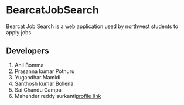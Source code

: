 # BearcatJobSearch

Bearcat Job Search is a web application used by northwest students to apply jobs.

## Developers
1. Anil Bomma
1. Prasanna kumar Potnuru
1. Yugandhar Mamidi
1. Santhosh kumar Bollena
1. Sai Chandu Gampa
1. Mahender reddy surkanti[profile link](https://github.com/Mahender1166)
